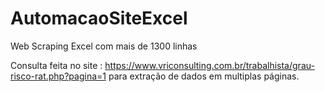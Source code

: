 # AutomacaoSiteExcel
Web Scraping Excel com mais de 1300 linhas

Consulta feita no site : https://www.vriconsulting.com.br/trabalhista/grau-risco-rat.php?pagina=1 para extração de dados em multiplas páginas.
